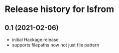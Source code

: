 # Release history for lsfrom

## 0.1 (2021-02-06)
- initial Hackage release
- supports filepaths now not just file pattern
